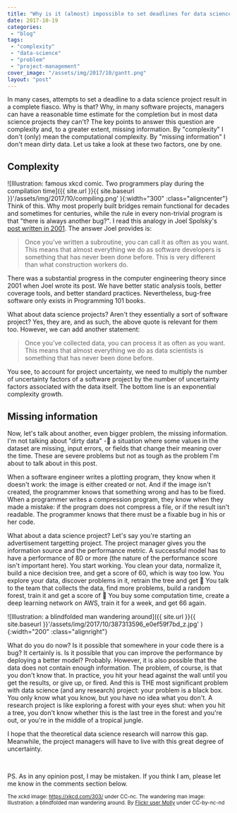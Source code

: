 ```yaml
---
title: "Why is it (almost) impossible to set deadlines for data science projects?"
date: 2017-10-19
categories: 
 - "blog"
tags: 
 - "complexity"
 - "data-science"
 - "problem"
 - "project-management"
cover_image: "/assets/img/2017/10/gantt.png"
layout: "post"
---
```


In many cases, attempts to set a deadline to a data science project result in a complete fiasco. Why is that? Why, in many software projects, managers can have a reasonable time estimate for the completion but in most data science projects they can't? The key points to answer this question are complexity and, to a greater extent, missing information. By "complexity" I don't (only) mean the computational complexity. By "missing information" I don't mean dirty data. Let us take a look at these two factors, one by one.

## Complexity

![Illustration: famous xkcd comic. Two programmers play during the compilation time]({{ site.url }}{{ site.baseurl }}'/assets/img/2017/10/compiling.png' ){:width="300" :class="aligncenter"}
Think of this. Why most properly built bridges remain functional for decades and sometimes for centuries, while the rule in every non-trivial program is that "there is always another bug?". I read this analogy in Joel Spolsky's [post written in 2001](https://www.joelonsoftware.com/2001/12/). The answer Joel provides is:

> Once you’ve written a subroutine, you can call it as often as you want. This means that almost everything we do as software developers is something that has never been done before. This is very different than what construction workers do.


There was a substantial progress in the computer engineering theory since 2001 when Joel wrote its post. We have better static analysis tools, better coverage tools, and better standard practices. Nevertheless, bug-free software only exists in Programming 101 books.

What about data science projects? Aren't they essentially a sort of software project? Yes, they are, and as such, the above quote is relevant for them too. However, we can add another statement:

> Once you’ve collected data, you can process it as often as you want. This means that almost everything we do as data scientists is something that has never been done before.


You see, to account for project uncertainty, we need to multiply the number of uncertainty factors of a software project by the number of uncertainty factors associated with the data itself. The bottom line is an exponential complexity growth.

## Missing information

Now, let's talk about another, even bigger problem, the missing information. I'm not talking about "dirty data" - a situation where some values in the dataset are missing, input errors, or fields that change their meaning over the time. These are severe problems but not as tough as the problem I'm about to talk about in this post.

When a software engineer writes a plotting program, they know when it doesn't work: the image is either created or not. And if the image isn't created, the programmer knows that something wrong and has to be fixed. When a programmer writes a compression program, they know when they made a mistake: if the program does not compress a file, or if the result isn't readable. The programmer knows that there must be a fixable bug in his or her code.

What about a data science project? Let's say you're starting an advertisement targetting project. The project manager gives you the information source and the performance metric. A successful model has to have a performance of 80 or more (the nature of the performance score isn't important here). You start working. You clean your data, normalize it, build a nice decision tree, and get a score of 60, which is way too low. You explore your data, discover problems in it, retrain the tree and get  You talk to the team that collects the data, find more problems, build a random forest, train it and get a score of  You buy some computation time, create a deep learning network on AWS, train it for a week, and get 66 again.

![Illustration: a blindfolded man wandering around]({{ site.url }}{{ site.baseurl }}'/assets/img/2017/10/387313596_e0ef59f7bd_z.jpg' ){:width="200" :class="alignright"}

What do you do now? Is it possible that somewhere in your code there is a bug? It certainly is. Is it possible that you can improve the performance by deploying a better model? Probably. However, it is also possible that the data does not contain enough information. The problem, of course, is that you don't know that. In practice, you hit your head against the wall until you get the results, or give up, or fired. And this is THE most significant problem with data science (and any research) project: your problem is a black box. You only know what you know, but you have no idea what you don't. A research project is like exploring a forest with your eyes shut: when you hit a tree, you don't know whether this is the last tree in the forest and you're out, or you're in the middle of a tropical jungle.

I hope that the theoretical data science research will narrow this gap. Meanwhile, the project managers will have to live with this great degree of uncertainty.

 

PS. As in any opinion post, I may be mistaken. If you think I am, please let me know in the comments section below.

<small>The xckd image: https://xkcd.com/303/ under CC-nc. The wandering man image: Illustration: a blindfolded man wandering around. By <a href="https://www.flickr.com/photos/moominmolly/387313596/in/photolist-Ae5QC-dSNMiE-5M2J6B-FUxM3-AjunK-AjunQ-FTekM-7ZHpSg-8kSzar-8ixvSk-FS21G-d3S2m-9HwsZ-FUCHX-dqiKX9-4RRqpp-4vDDzP-67uoV3-2sxeW-46iQs-6p73Ux-SCkuC2-FS4VP-4crvCj-FS6pr-63FdXT-3Mv5CA-5hfAQi-9VV3mh-7G252-nm2Vob-cRyGwd-6Pf8zW-bmS8su-dBtXLu-SL5fu1-9z6YG9-4cg9xS-Vziu3x-Bhet8q-nvTi9a-tV7Fv-6PawCA-6PdYW9-J8R4zo-G3YF6q-JDoTHY-gwmAC2-k9iixX-fqHdVc">Flickr user Molly</a> under CC-by-nc-nd
</small>
